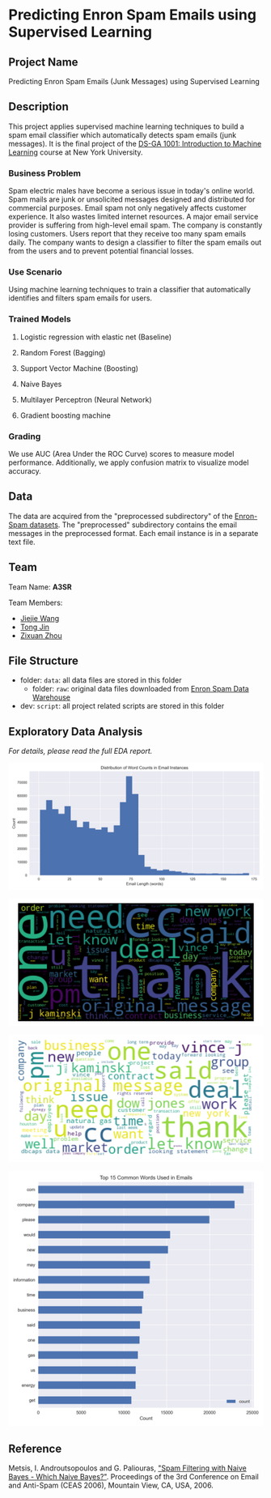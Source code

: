 # Predicting Enron Spam Emails using Supervised Learning

## Project Name

Predicting Enron Spam Emails (Junk Messages) using Supervised Learning

## Description

This project applies supervised machine learning techniques to build a spam email classifier which automatically detects spam emails (junk messages). It is the final project of the [DS-GA 1001: Introduction to Machine Learning](https://github.com/briandalessandro/DataScienceCourse) course at New York University.

### Business Problem

Spam electric males have become a serious issue in today's online world. Spam mails are junk or unsolicited messages designed and distributed for commercial purposes. Email spam not only negatively affects customer experience. It also wastes limited internet resources. A major email service provider is suffering from high-level email spam. The company is constantly losing customers. Users report that they receive too many spam emails daily. The company wants to design a classifier to filter the spam emails out from the users and to prevent potential financial losses.

### Use Scenario

Using machine learning techniques to train a classifier that automatically identifies and filters spam emails for users.

### Trained Models

1. Logistic regression with elastic net (Baseline)

2. Random Forest (Bagging)

3. Support Vector Machine (Boosting)

4. Naive Bayes

5. Multilayer Perceptron (Neural Network)

6. Gradient boosting machine

### Grading

We use AUC (Area Under the ROC Curve) scores to measure model performance. Additionally, we apply confusion matrix to visualize model accuracy.

## Data

The data are acquired from the "preprocessed subdirectory" of the [Enron-Spam datasets](http://www2.aueb.gr/users/ion/data/enron-spam/). The "preprocessed" subdirectory contains the email messages in the preprocessed format. Each email instance is in a separate text file.

## Team

Team Name: **A3SR**

Team Members:

- [Jiejie Wang](https://github.com/jw6190)
- [Tong Jin](https://github.com/tong-jin-nyu)
- [Zixuan Zhou](https://github.com/timzhou1009)

## File Structure

- folder: `data`: all data files are stored in this folder
  - folder: `raw`: original data files downloaded from [Enron Spam Data Warehouse](http://www2.aueb.gr/users/ion/data/enron-spam/)
- dev: `script`: all project related scripts are stored in this folder

## Exploratory Data Analysis

*For details, please read the full EDA report.*

![Distribution of Word Counts in Email Instances](results/distribution_of_word_counts_in_email_instances.png)

![Word Cloud Type 1](results/word_cloud_type1.png)

![Word Cloud Type 2](results/word_cloud_type2.png)

![Top 15 Common Words Used in Emails](results/top_15_common_words_used_in_emails.png)

## Reference

Metsis, I. Androutsopoulos and G. Paliouras, ["Spam Filtering with Naive Bayes - Which Naive Bayes?"](http://www2.aueb.gr/users/ion/docs/ceas2006_paper.pdf). Proceedings of the 3rd Conference on Email and Anti-Spam (CEAS 2006), Mountain View, CA, USA, 2006.
